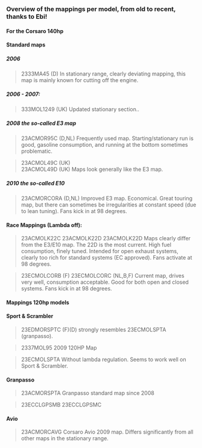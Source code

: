 ### Overview of the mappings per model, from old to recent, thanks to Ebi!

#### For the Corsaro 140hp
#### Standard maps

##### 2006
> 2333MA45 (D)
> In stationary range, clearly deviating mapping, this map is mainly known for cutting off the engine.

##### 2006 - 2007:
> 333MOL1249 (UK)
> Updated stationary section..

##### 2008 the so-called E3 map
> 23ACMOR95C (D,NL)
> Frequently used map. Starting/stationary run is good, gasoline consumption, and running at the bottom sometimes problematic.

> 23ACMOL49C (UK)  
> 23ACMOL49D (UK)
> Maps look generally like the E3 map.
##### 2010 the so-called E10
> 23ACMORCORA (D,NL)
> Improved E3 map. Economical. Great touring map, but there can sometimes be irregularities at constant speed (due to lean tuning). Fans kick in at 98 degrees.

#### Race Mappings (Lambda off):
> 23ACMOLK22C
> 23ACMOLK22D
> 23ACMOLK22D
> Maps clearly differ from the E3/E10 map. The 22D is the most current. High fuel consumption, finely tuned. Intended for open exhaust systems, clearly too rich for standard systems (EC approved). Fans activate at 98 degrees.

> 23ECMOLCORB (F)
> 23ECMOLCORC (NL,B,F)
> Current map, drives very well, consumption acceptable. Good for both open and closed systems. Fans kick in at 98 degrees.

#### Mappings 120hp models

#### Sport & Scrambler

> 23EDMORSPTC (F)(D)
> strongly resembles 23ECMOLSPTA (granpasso).

> 2337MOL95
> 2009 120HP Map

> 23ECMOLSPTA
> Without lambda regulation. Seems to work well on Sport & Scrambler.

#### Granpasso

> 23ACMORSPTA
> Granpasso standard map since 2008

> 23ECCLGPSMB
> 23ECCLGPSMC

#### Avio

> 23ACMORCAVG
> Corsaro Avio 2009 map. Differs significantly from all other maps in the stationary range.
